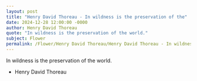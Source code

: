```yaml
---
layout: post
title: "Henry David Thoreau - In wildness is the preservation of the"
date: 2024-12-28 12:00:00 -0000
author: Henry David Thoreau
quote: "In wildness is the preservation of the world."
subject: Flower
permalink: /Flower/Henry David Thoreau/Henry David Thoreau - In wildness is the preservation of the
---
```


In wildness is the preservation of the world.

- Henry David Thoreau
